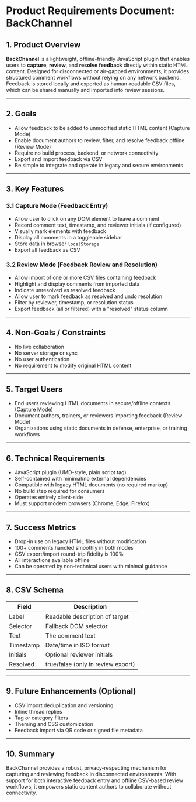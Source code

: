 # Product Requirements Document: BackChannel

## 1. Product Overview

**BackChannel** is a lightweight, offline-friendly JavaScript plugin that enables users to **capture**, **review**, and **resolve feedback** directly within static HTML content. Designed for disconnected or air-gapped environments, it provides structured comment workflows without relying on any network backend. Feedback is stored locally and exported as human-readable CSV files, which can be shared manually and imported into review sessions.

---

## 2. Goals

- Allow feedback to be added to unmodified static HTML content (Capture Mode)
- Enable document authors to review, filter, and resolve feedback offline (Review Mode)
- Require no build process, backend, or network connectivity
- Export and import feedback via CSV
- Be simple to integrate and operate in legacy and secure environments

---

## 3. Key Features

### 3.1 Capture Mode (Feedback Entry)
- Allow user to click on any DOM element to leave a comment
- Record comment text, timestamp, and reviewer initials (if configured)
- Visually mark elements with feedback
- Display all comments in a toggleable sidebar
- Store data in browser `localStorage`
- Export all feedback as CSV

### 3.2 Review Mode (Feedback Review and Resolution)
- Allow import of one or more CSV files containing feedback
- Highlight and display comments from imported data
- Indicate unresolved vs resolved feedback
- Allow user to mark feedback as resolved and undo resolution
- Filter by reviewer, timestamp, or resolution status
- Export feedback (all or filtered) with a "resolved" status column

---

## 4. Non-Goals / Constraints

- No live collaboration
- No server storage or sync
- No user authentication
- No requirement to modify original HTML content

---

## 5. Target Users

- End users reviewing HTML documents in secure/offline contexts (Capture Mode)
- Document authors, trainers, or reviewers importing feedback (Review Mode)
- Organizations using static documents in defense, enterprise, or training workflows

---

## 6. Technical Requirements

- JavaScript plugin (UMD-style, plain script tag)
- Self-contained with minimal/no external dependencies
- Compatible with legacy HTML documents (no required markup)
- No build step required for consumers
- Operates entirely client-side
- Must support modern browsers (Chrome, Edge, Firefox)

---

## 7. Success Metrics

- Drop-in use on legacy HTML files without modification
- 100+ comments handled smoothly in both modes
- CSV export/import round-trip fidelity is 100%
- All interactions available offline
- Can be operated by non-technical users with minimal guidance

---

## 8. CSV Schema

| Field     | Description                          |
|-----------|--------------------------------------|
| Label     | Readable description of target       |
| Selector  | Fallback DOM selector                |
| Text      | The comment text                     |
| Timestamp | Date/time in ISO format              |
| Initials  | Optional reviewer initials           |
| Resolved  | true/false (only in review export)   |

---

## 9. Future Enhancements (Optional)

- CSV import deduplication and versioning
- Inline thread replies
- Tag or category filters
- Theming and CSS customization
- Feedback import via QR code or signed file metadata

---

## 10. Summary

BackChannel provides a robust, privacy-respecting mechanism for capturing and reviewing feedback in disconnected environments. With support for both interactive feedback entry and offline CSV-based review workflows, it empowers static content authors to collaborate without connectivity.

